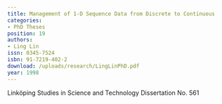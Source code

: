 ```yaml
---
title: Management of 1-D Sequence Data from Discrete to Continuous
categories:
- PhD Theses
position: 19
authors:
- Ling Lin
issn: 0345-7524
isbn: 91-7219-402-2
download: /uploads/research/LingLinPhD.pdf
year: 1998
---
```


Linköping Studies in Science and Technology Dissertation No. 561
